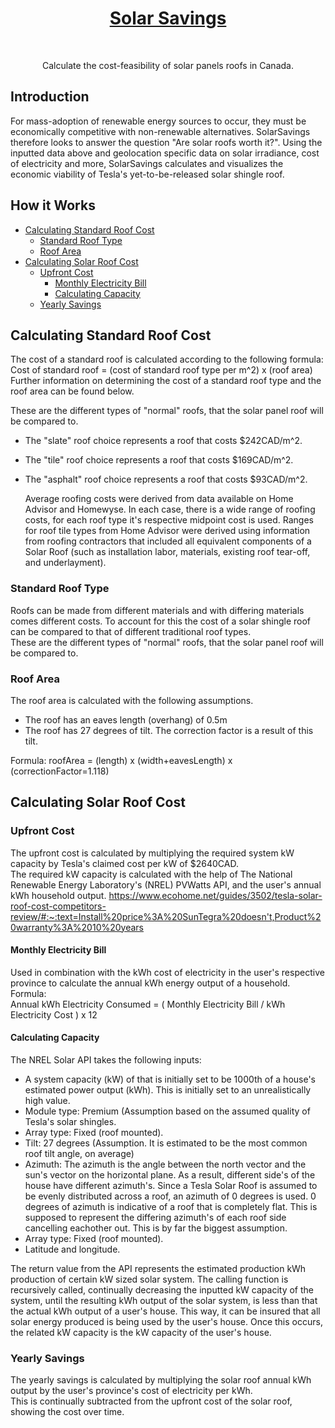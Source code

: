 <a href="google.com">
  <h1 align="center">
    Solar Savings
  </h1>
</a>
<br>

<p align="center">
  Calculate the cost-feasibility of solar panels roofs in Canada.
</p>

## Introduction
<p>For mass-adoption of renewable energy sources to occur, they must be economically competitive with non-renewable alternatives. SolarSavings therefore looks to answer the question "Are solar roofs worth it?". Using the inputted data above and geolocation specific data on solar irradiance, cost of electricity and more, SolarSavings calculates and visualizes the economic viability of Tesla's yet-to-be-released solar shingle roof.</p>

<!-- START doctoc generated TOC please keep comment here to allow auto update -->
<!-- DON'T EDIT THIS SECTION, INSTEAD RE-RUN doctoc TO UPDATE -->
## How it Works

- [Calculating Standard Roof Cost](#Calculating-Standard-Roof-Cost)
  - [Standard Roof Type](#Standard-Roof-Type)
  - [Roof Area](#Roof-Area)
- [Calculating Solar Roof Cost](#Calculating-Solar-Roof-Cost)
  - [Upfront Cost](#Upfront-Cost)
    - [Monthly Electricity Bill](#Monthly-Electricity-Bill)
    - [Calculating Capacity](#Calculating-Capacity)
  - [Yearly Savings](#Yearly-Savings)
<!-- END doctoc generated TOC please keep comment here to allow auto update -->

    
## Calculating Standard Roof Cost

The cost of a standard roof is calculated according to the following formula: <br>
Cost of standard roof = (cost of standard roof type per m^2) x (roof area)
Further information on determining the cost of a standard roof type and the roof area can be found below.

These are the different types of "normal" roofs, that the solar panel roof will be compared to.
- The "slate" roof choice represents a roof that costs $242CAD/m^2.<br>
- The "tile" roof choice represents a roof that costs $169CAD/m^2.<br>
- The "asphalt" roof choice represents a roof that costs $93CAD/m^2.<br>
    
    Average roofing costs were derived from data available on Home Advisor and Homewyse. In each case, there is a wide range of roofing costs, for each roof type     it's respective midpoint cost is used. Ranges for roof tile types from Home Advisor were derived using information from roofing contractors that included all     equivalent components of a Solar Roof (such as installation labor, materials, existing roof tear-off, and underlayment).

### Standard Roof Type
Roofs can be made from different materials and with differing materials comes different costs. To account for this the cost of a solar shingle roof can be compared to that of different traditional roof types.<br>
These are the different types of "normal" roofs, that the solar panel roof will be compared to.<br>

### Roof Area

The roof area is calculated with the following assumptions.
- The roof has an eaves length (overhang) of 0.5m<br>
- The roof has 27 degrees of tilt. The correction factor is a result of this tilt.<br>
<p>Formula: roofArea = (length) x (width+eavesLength) x (correctionFactor=1.118)</p>
    
## Calculating Solar Roof Cost

### Upfront Cost
The upfront cost is calculated by multiplying the required system kW capacity by Tesla's claimed cost per kW of $2640CAD.<br>
The required kW capacity is calculated with the help of The National Renewable Energy Laboratory's (NREL) PVWatts API, and the user's annual kWh household output.
https://www.ecohome.net/guides/3502/tesla-solar-roof-cost-competitors-review/#:~:text=Install%20price%3A%20SunTegra%20doesn't,Product%20warranty%3A%2010%20years

#### Monthly Electricity Bill

Used in combination with the kWh cost of electricity in the user's respective province to calculate the annual kWh energy output of a household.<br>
Formula: <br>
Annual kWh Electricity Consumed = ( Monthly Electricity Bill / kWh Electricity Cost ) x 12

#### Calculating Capacity
The NREL Solar API takes the following inputs:
- A system capacity (kW) of that is initially set to be 1000th of a house's estimated power output (kWh). This is initially set to an unrealistically high value.
- Module type: Premium (Assumption based on the assumed quality of Tesla's solar shingles.
- Array type: Fixed (roof mounted). 
- Tilt: 27 degrees (Assumption. It is estimated to be the most common roof tilt angle, on average)
- Azimuth: The azimuth is the angle between the north vector and the sun's vector on the horizontal plane. As a result, different side's of the house have different azimuth's. Since a Tesla Solar Roof is assumed to be evenly distributed across a roof, an azimuth of 0 degrees is used. 0 degrees of azimuth is indicative of a roof that is completely flat. This is supposed to represent the differing azimuth's of each roof side cancelling eachother out. This is by far the biggest assumption.
- Array type: Fixed (roof mounted). 
- Latitude and longitude.

The return value from the API represents the estimated production kWh production of certain kW sized solar system. The calling function is recursively called, continually decreasing the inputted kW capacity of the system, until the resulting kWh output of the solar system, is less than that the actual kWh output of a user's house. This way, it can be insured that all solar energy produced is being used by the user's house. Once this occurs, the related kW capacity is the kW capacity of the user's house.

### Yearly Savings
The yearly savings is calculated by multiplying the solar roof annual kWh output by the user's province's cost of electricity per kWh.<br>
This is continually subtracted from the upfront cost of the solar roof, showing the cost over time.
